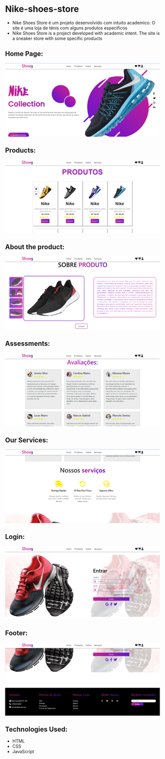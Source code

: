 # Nike-shoes-store

<ul>
    <li>Nike Shoes Store é um projeto desenvolvido com intuito academico. O site é uma loja de tênis com alguns produtos especificos</li>
    <li>Nike Shoes Store is a project developed with academic intent. The site is a sneaker store with some specific products</li>
</ul>

## Home Page:
![home page](https://github.com/ViniciusV4/Nike-shoes-store/blob/main/projeto-02-nike-shoes-OK/img/img-full-project/home.png?raw=true)

## Products:
![products](https://github.com/ViniciusV4/Nike-shoes-store/blob/main/projeto-02-nike-shoes-OK/img/img-full-project/items.png?raw=true)

## About the product:
![about the product](https://github.com/ViniciusV4/Nike-shoes-store/blob/main/projeto-02-nike-shoes-OK/img/img-full-project/about.png?raw=true)

## Assessments:
![assessments](https://github.com/ViniciusV4/Nike-shoes-store/blob/main/projeto-02-nike-shoes-OK/img/img-full-project/assessment.png?raw=true)

## Our Services:
![Our Services](https://github.com/ViniciusV4/Nike-shoes-store/blob/main/projeto-02-nike-shoes-OK/img/img-full-project/our-work.png?raw=true)

## Login:
![login](https://github.com/ViniciusV4/Nike-shoes-store/blob/main/projeto-02-nike-shoes-OK/img/img-full-project/login.png?raw=true)

## Footer:
![footer](https://github.com/ViniciusV4/Nike-shoes-store/blob/main/projeto-02-nike-shoes-OK/img/img-full-project/footer.png?raw=true)

## Technologies Used:

* HTML
* CSS
* JavaScript
